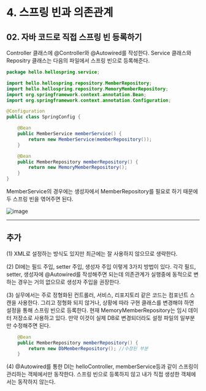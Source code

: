 # 4. 스프링 빈과 의존관계
## 02. 자바 코드로 직접 스프링 빈 등록하기
Controller 클래스에 @Controller와 @Autowired를 작성한다.
Service 클래스와 Repositry 클래스는 다음의 파일에서 스프링 빈으로 등록해준다.
```java
package hello.hellospring.service;

import hello.hellospring.repository.MemberRepository;
import hello.hellospring.repository.MemoryMemberRepository;
import org.springframework.context.annotation.Bean;
import org.springframework.context.annotation.Configuration;

@Configuration
public class SpringConfig {

    @Bean
    public MemberService memberService() {
        return new MemberService(memberRepository());
    }

    @Bean
    public MemberRepository memberRepository() {
        return new MemoryMemberRepository();
    }
}
```
MemberService의 경우에는 생성자에서 MemberRepository를 필요로 하기 때문에 두 스프링 빈을 엮어주면 된다.

![image](https://github.com/GYUNGAEEEE/inflearn-Spring/assets/158580466/6143a3a6-2ca0-4120-b0f4-5f411efff503)
***
## 추가
(1) XML로 설정하는 방식도 있지만 최근에는 잘 사용하지 않으므로 생략한다.

(2) DI에는 필드 주입, setter 주입, 생성자 주입 이렇게 3가지 방법이 있다. 각각 필드, setter, 생성자에 @Autowired를 작성해주면 되는데
의존관계가 실행중에 동적으로 변하는 경우는 거의 없으므로 생성자 주입을 권장한다.

(3) 실무에서는 주로 정형화된 컨트롤러, 서비스, 리포지토리 같은 코드는 컴포넌트 스캔을 사용한다.
그리고 정형화 되지 않거나, 상황에 따라 구현 클래스를 변경해야 하면 설정을 통해 스프링 빈으로 등록한다.
현재 MemoryMemberRepository는 임시 데이터 저장소로 사용하고 있다.
만약 이것이 실제 DB로 변경되더라도 설정 파일의 일부분만 수정해주면 된다.
```java
    @Bean
    public MemberRepository memberRepository() {
        return new DbMemberRepository(); //수정된 부분
    }
```
(4) @Autowired를 통한 DI는 helloController, memberService등과 같이 스프링이 관리하는 객체에서만 동작한다.
스프링 빈으로 등록하지 않고 내가 직접 생성한 객체에서는 동작하지 않는다.
